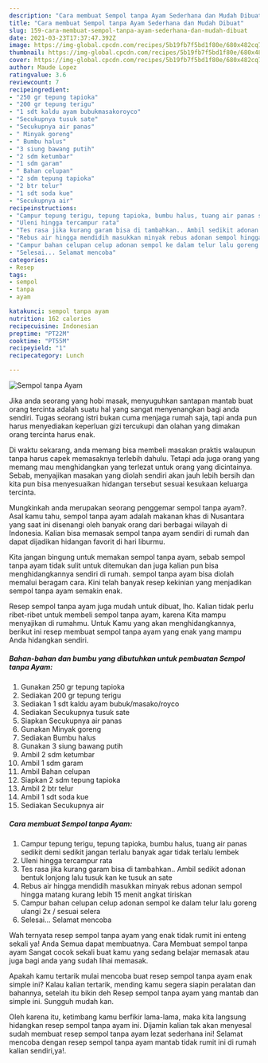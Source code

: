 ```yaml
---
description: "Cara membuat Sempol tanpa Ayam Sederhana dan Mudah Dibuat"
title: "Cara membuat Sempol tanpa Ayam Sederhana dan Mudah Dibuat"
slug: 159-cara-membuat-sempol-tanpa-ayam-sederhana-dan-mudah-dibuat
date: 2021-03-23T17:37:47.392Z
image: https://img-global.cpcdn.com/recipes/5b19fb7f5bd1f80e/680x482cq70/sempol-tanpa-ayam-foto-resep-utama.jpg
thumbnail: https://img-global.cpcdn.com/recipes/5b19fb7f5bd1f80e/680x482cq70/sempol-tanpa-ayam-foto-resep-utama.jpg
cover: https://img-global.cpcdn.com/recipes/5b19fb7f5bd1f80e/680x482cq70/sempol-tanpa-ayam-foto-resep-utama.jpg
author: Maude Lopez
ratingvalue: 3.6
reviewcount: 7
recipeingredient:
- "250 gr tepung tapioka"
- "200 gr tepung terigu"
- "1 sdt kaldu ayam bubukmasakoroyco"
- "Secukupnya tusuk sate"
- "Secukupnya air panas"
- " Minyak goreng"
- " Bumbu halus"
- "3 siung bawang putih"
- "2 sdm ketumbar"
- "1 sdm garam"
- " Bahan celupan"
- "2 sdm tepung tapioka"
- "2 btr telur"
- "1 sdt soda kue"
- "Secukupnya air"
recipeinstructions:
- "Campur tepung terigu, tepung tapioka, bumbu halus, tuang air panas sedikit demi sedikit jangan terlalu banyak agar tidak terlalu lembek"
- "Uleni hingga tercampur rata"
- "Tes rasa jika kurang garam bisa di tambahkan.. Ambil sedikit adonan bentuk lonjong lalu tusuk kan ke tusuk an sate"
- "Rebus air hingga mendidih masukkan minyak rebus adonan sempol hingga matang kurang lebih 15 menit angkat tiriskan"
- "Campur bahan celupan celup adonan sempol ke dalam telur lalu goreng ulangi 2x / sesuai selera"
- "Selesai... Selamat mencoba"
categories:
- Resep
tags:
- sempol
- tanpa
- ayam

katakunci: sempol tanpa ayam 
nutrition: 162 calories
recipecuisine: Indonesian
preptime: "PT22M"
cooktime: "PT55M"
recipeyield: "1"
recipecategory: Lunch

---
```



![Sempol tanpa Ayam](https://img-global.cpcdn.com/recipes/5b19fb7f5bd1f80e/680x482cq70/sempol-tanpa-ayam-foto-resep-utama.jpg)

Jika anda seorang yang hobi masak, menyuguhkan santapan mantab buat orang tercinta adalah suatu hal yang sangat menyenangkan bagi anda sendiri. Tugas seorang istri bukan cuma menjaga rumah saja, tapi anda pun harus menyediakan keperluan gizi tercukupi dan olahan yang dimakan orang tercinta harus enak.

Di waktu  sekarang, anda memang bisa membeli masakan praktis walaupun tanpa harus capek memasaknya terlebih dahulu. Tetapi ada juga orang yang memang mau menghidangkan yang terlezat untuk orang yang dicintainya. Sebab, menyajikan masakan yang diolah sendiri akan jauh lebih bersih dan kita pun bisa menyesuaikan hidangan tersebut sesuai kesukaan keluarga tercinta. 



Mungkinkah anda merupakan seorang penggemar sempol tanpa ayam?. Asal kamu tahu, sempol tanpa ayam adalah makanan khas di Nusantara yang saat ini disenangi oleh banyak orang dari berbagai wilayah di Indonesia. Kalian bisa memasak sempol tanpa ayam sendiri di rumah dan dapat dijadikan hidangan favorit di hari liburmu.

Kita jangan bingung untuk memakan sempol tanpa ayam, sebab sempol tanpa ayam tidak sulit untuk ditemukan dan juga kalian pun bisa menghidangkannya sendiri di rumah. sempol tanpa ayam bisa diolah memalui beragam cara. Kini telah banyak resep kekinian yang menjadikan sempol tanpa ayam semakin enak.

Resep sempol tanpa ayam juga mudah untuk dibuat, lho. Kalian tidak perlu ribet-ribet untuk membeli sempol tanpa ayam, karena Kita mampu menyajikan di rumahmu. Untuk Kamu yang akan menghidangkannya, berikut ini resep membuat sempol tanpa ayam yang enak yang mampu Anda hidangkan sendiri.

<!--inarticleads1-->

##### Bahan-bahan dan bumbu yang dibutuhkan untuk pembuatan Sempol tanpa Ayam:

1. Gunakan 250 gr tepung tapioka
1. Sediakan 200 gr tepung terigu
1. Sediakan 1 sdt kaldu ayam bubuk/masako/royco
1. Sediakan Secukupnya tusuk sate
1. Siapkan Secukupnya air panas
1. Gunakan  Minyak goreng
1. Sediakan  Bumbu halus
1. Gunakan 3 siung bawang putih
1. Ambil 2 sdm ketumbar
1. Ambil 1 sdm garam
1. Ambil  Bahan celupan
1. Siapkan 2 sdm tepung tapioka
1. Ambil 2 btr telur
1. Ambil 1 sdt soda kue
1. Sediakan Secukupnya air




<!--inarticleads2-->

##### Cara membuat Sempol tanpa Ayam:

1. Campur tepung terigu, tepung tapioka, bumbu halus, tuang air panas sedikit demi sedikit jangan terlalu banyak agar tidak terlalu lembek
1. Uleni hingga tercampur rata
1. Tes rasa jika kurang garam bisa di tambahkan.. Ambil sedikit adonan bentuk lonjong lalu tusuk kan ke tusuk an sate
1. Rebus air hingga mendidih masukkan minyak rebus adonan sempol hingga matang kurang lebih 15 menit angkat tiriskan
1. Campur bahan celupan celup adonan sempol ke dalam telur lalu goreng ulangi 2x / sesuai selera
1. Selesai... Selamat mencoba




Wah ternyata resep sempol tanpa ayam yang enak tidak rumit ini enteng sekali ya! Anda Semua dapat membuatnya. Cara Membuat sempol tanpa ayam Sangat cocok sekali buat kamu yang sedang belajar memasak atau juga bagi anda yang sudah lihai memasak.

Apakah kamu tertarik mulai mencoba buat resep sempol tanpa ayam enak simple ini? Kalau kalian tertarik, mending kamu segera siapin peralatan dan bahannya, setelah itu bikin deh Resep sempol tanpa ayam yang mantab dan simple ini. Sungguh mudah kan. 

Oleh karena itu, ketimbang kamu berfikir lama-lama, maka kita langsung hidangkan resep sempol tanpa ayam ini. Dijamin kalian tak akan menyesal sudah membuat resep sempol tanpa ayam lezat sederhana ini! Selamat mencoba dengan resep sempol tanpa ayam mantab tidak rumit ini di rumah kalian sendiri,ya!.

